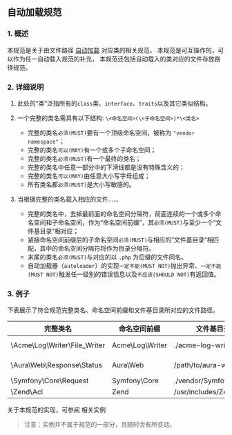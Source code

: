## 自动加载规范

### 1. 概述
本规范是关于由文件路径 [自动加载](http://php.net/autoload) 对应类的相关规范，
本规范是可互操作的，可以作为任一自动载入规范的补充，
本规范还包括自动载入的类对应的文件存放路径规范。

###  2. 详细说明

1. 此处的“类”泛指所有的`class`类、`interface`、`traits`以及其它类似结构。

2. 一个完整的类名需具有以下结构:
   `\<命名空间>(\<子命名空间>)*\<类名>`
   
    - 完整的类名`必须(MUST)`要有一个顶级命名空间，被称为 `"vendor namespace"`；
    - 完整的类名`可以(MAY)`有一个或多个子命名空间；
    - 完整的类名`必须(MUST)`有一个最终的类名；
    - 完整的类名中任意一部分中的下滑线都是没有特殊含义的；
    - 完整的类名`可以(MAY)`由任意大小写字母组成；
    - 所有类名都`必须(MUST)`是大小写敏感的。
    
3. 当根据完整的类名载入相应的文件……
    - 完整的类名中，去掉最前面的命名空间分隔符，前面连续的一个或多个命名空间和子命名空间，作为“命名空间前缀”，其`必须(MUST)`与至少一个“文件基目录”相对应；
    - 紧接命名空间前缀后的子命名空间`必须(MUST)`与相应的”文件基目录“相匹配，其中的命名空间分隔符将作为目录分隔符。
    - 末尾的类名`必须(MUST)`与对应的以 `.php` 为后缀的文件同名。
    - 自动加载器（`autoloader`）的实现`一定不能(MUST NOT)`抛出异常、`一定不能(MUST NOT)`触发任一级别的错误信息以及`不应该(SHOULD NOT)`有返回值。
    
### 3. 例子
下表展示了符合规范完整类名、命名空间前缀和文件基目录所对应的文件路径。

| 完整类名	    | 命名空间前缀   | 文件基目录 | 文件路径  |
| ------------- | ------------ | --------- | -------- |
|   \Acme\Log\Writer\File_Writer          | Acme\Log\Writer         |   ./acme-log-writer/lib/  |   ./acme-log-writer/lib/File_Writer.php    |
|   \Aura\Web\Response\Status             | Aura\Web                |	/path/to/aura-web/src/  |   /path/to/aura-web/src/Response/Status.php|
|   \Symfony\Core\Request	              | Symfony\Core        	|   ./vendor/Symfony/Core/	|   ./vendor/Symfony/Core/Request.php        |
|   \Zend\Acl	                          | Zend	                |   /usr/includes/Zend/	    |   /usr/includes/Zend/Acl.php               |

关于本规范的实现，可参阅 相关实例

>注意：实例并不属于规范的一部分，且随时会有所变动。